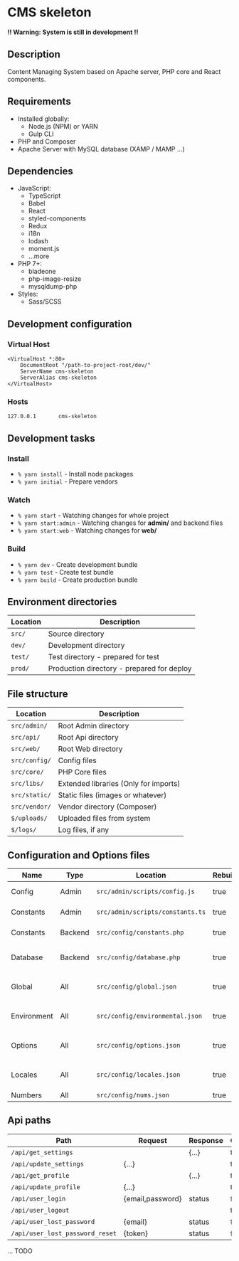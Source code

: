 # CMS skeleton

**!! Warning: System is still in development !!**

## Description
Content Managing System based on Apache server, PHP core and React components.

## Requirements
* Installed globally:
	- Node.js (NPM) or YARN
	- Gulp CLI
* PHP and Composer
* Apache Server with MySQL database (XAMP / MAMP ...)

## Dependencies
* JavaScript:
	- TypeScript
	- Babel
	- React
	- styled-components
	- Redux
	- i18n
	- lodash
	- moment.js
	- ...more
* PHP 7+:
	- bladeone
	- php-image-resize
	- mysqldump-php
* Styles:
	- Sass/SCSS

## Development configuration
### Virtual Host
```
<VirtualHost *:80>
    DocumentRoot "/path-to-project-root/dev/"
    ServerName cms-skeleton
    ServerAlias cms-skeleton
</VirtualHost>
```
### Hosts
```
127.0.0.1		cms-skeleton
```

## Development tasks
### Install
- ``% yarn install`` - Install node packages
- ``% yarn initial`` - Prepare vendors

### Watch
- ``% yarn start`` - Watching changes for whole project
- ``% yarn start:admin`` - Watching changes for **admin/** and backend files
- ``% yarn start:web`` - Watching changes for **web/**

### Build
- ``% yarn dev`` - Create development bundle
- ``% yarn test`` - Create test bundle
- ``% yarn build`` - Create production bundle

## Environment directories

Location | Description
--- | ---
``src/`` | Source directory
``dev/`` | Development directory
``test/`` | Test directory - prepared for test
``prod/`` | Production directory - prepared for deploy

## File structure

Location | Description
--- | ---
``src/admin/`` | Root Admin directory
``src/api/`` | Root Api directory
``src/web/`` | Root Web directory
``src/config/`` | Config files
``src/core/`` | PHP Core files
``src/libs/`` | Extended libraries (Only for imports)
``src/static/`` | Static files (images or whatever)
``src/vendor/`` | Vendor directory (Composer)
``$/uploads/`` | Uploaded files from system
``$/logs/`` | Log files, if any

## Configuration and Options files

Name | Type | Location | Rebuild | Description
--- | --- | --- | --- | ---
Config | Admin | ``src/admin/scripts/config.js`` | true | Config file imports
Constants | Admin | ``src/admin/scripts/constants.ts`` | true | JavaScript Constants
Constants | Backend | ``src/config/constants.php`` | true | PHP Constants
Database | Backend | ``src/config/database.php`` | true | Configuration for Backend databases
Global | All | ``src/config/global.json`` | true | Global configuration file
Environment | All | ``src/config/environmental.json`` | true | Configuration by environment
Options | All | ``src/config/options.json`` | true | Project options object
Locales | All | ``src/config/locales.json`` | true | Locale options object
Numbers | All | ``src/config/nums.json`` | true | ...


## Api paths

Path | Request | Response | CRSF | Description
--- | --- | --- | --- | ---
``/api/get_settings`` |  | {...} | true |
``/api/update_settings`` | {...} |  | true |
``/api/get_profile`` |  | {...} | true |
``/api/update_profile`` | {...} |  | true |
``/api/user_login`` | {email,password} | status | false |
``/api/user_logout`` |  |  | true |
``/api/user_lost_password`` | {email} | status | false |
``/api/user_lost_password_reset`` | {token} | status | false |

... TODO
